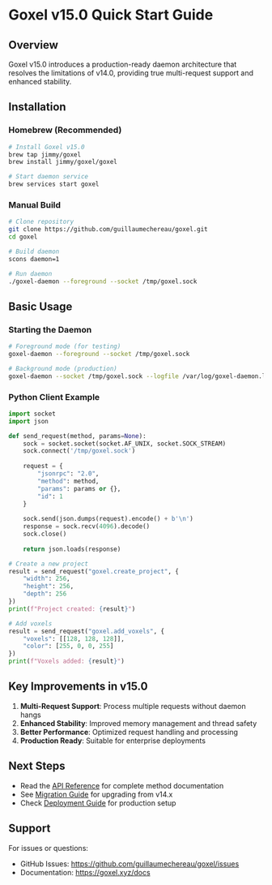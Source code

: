 # Goxel v15.0 Quick Start Guide

## Overview

Goxel v15.0 introduces a production-ready daemon architecture that resolves the limitations of v14.0, providing true multi-request support and enhanced stability.

## Installation

### Homebrew (Recommended)
```bash
# Install Goxel v15.0
brew tap jimmy/goxel
brew install jimmy/goxel/goxel

# Start daemon service
brew services start goxel
```

### Manual Build
```bash
# Clone repository
git clone https://github.com/guillaumechereau/goxel.git
cd goxel

# Build daemon
scons daemon=1

# Run daemon
./goxel-daemon --foreground --socket /tmp/goxel.sock
```

## Basic Usage

### Starting the Daemon
```bash
# Foreground mode (for testing)
goxel-daemon --foreground --socket /tmp/goxel.sock

# Background mode (production)
goxel-daemon --socket /tmp/goxel.sock --logfile /var/log/goxel-daemon.log
```

### Python Client Example
```python
import socket
import json

def send_request(method, params=None):
    sock = socket.socket(socket.AF_UNIX, socket.SOCK_STREAM)
    sock.connect('/tmp/goxel.sock')
    
    request = {
        "jsonrpc": "2.0",
        "method": method,
        "params": params or {},
        "id": 1
    }
    
    sock.send(json.dumps(request).encode() + b'\n')
    response = sock.recv(4096).decode()
    sock.close()
    
    return json.loads(response)

# Create a new project
result = send_request("goxel.create_project", {
    "width": 256,
    "height": 256,
    "depth": 256
})
print(f"Project created: {result}")

# Add voxels
result = send_request("goxel.add_voxels", {
    "voxels": [[128, 128, 128]],
    "color": [255, 0, 0, 255]
})
print(f"Voxels added: {result}")
```

## Key Improvements in v15.0

1. **Multi-Request Support**: Process multiple requests without daemon hangs
2. **Enhanced Stability**: Improved memory management and thread safety
3. **Better Performance**: Optimized request handling and processing
4. **Production Ready**: Suitable for enterprise deployments

## Next Steps

- Read the [API Reference](daemon_api_reference.md) for complete method documentation
- See [Migration Guide](migration_guide.md) for upgrading from v14.x
- Check [Deployment Guide](deployment_guide.md) for production setup

## Support

For issues or questions:
- GitHub Issues: https://github.com/guillaumechereau/goxel/issues
- Documentation: https://goxel.xyz/docs